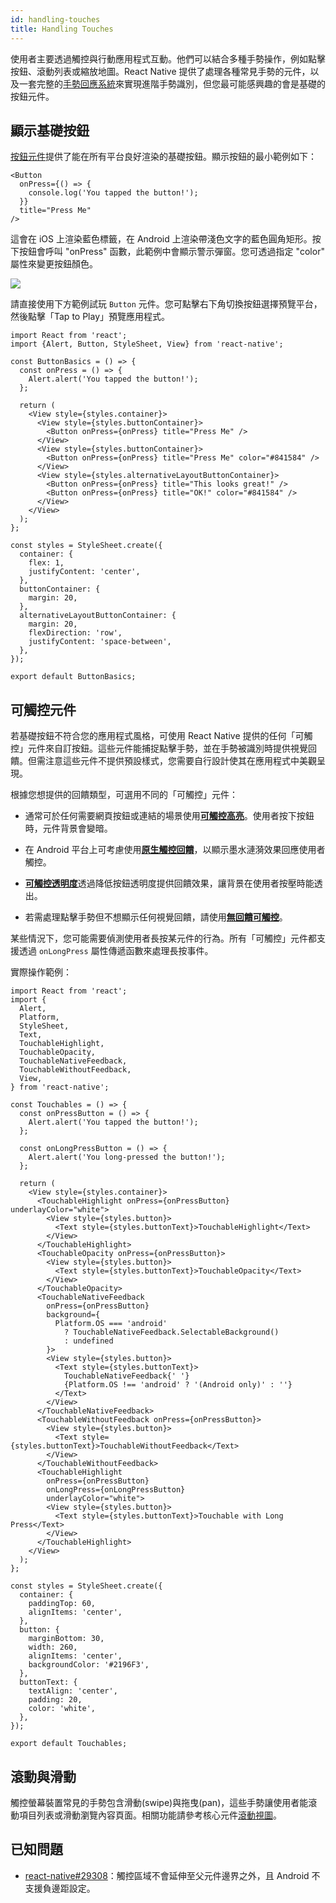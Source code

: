 ```yaml
---
id: handling-touches
title: Handling Touches
---
```


使用者主要透過觸控與行動應用程式互動。他們可以結合多種手勢操作，例如點擊按鈕、滾動列表或縮放地圖。React Native 提供了處理各種常見手勢的元件，以及一套完整的[手勢回應系統](gesture-responder-system.md)來實現進階手勢識別，但您最可能感興趣的會是基礎的按鈕元件。

## 顯示基礎按鈕

[按鈕元件](button.md)提供了能在所有平台良好渲染的基礎按鈕。顯示按鈕的最小範例如下：

```tsx
<Button
  onPress={() => {
    console.log('You tapped the button!');
  }}
  title="Press Me"
/>
```

這會在 iOS 上渲染藍色標籤，在 Android 上渲染帶淺色文字的藍色圓角矩形。按下按鈕會呼叫 "onPress" 函數，此範例中會顯示警示彈窗。您可透過指定 "color" 屬性來變更按鈕顏色。

![](/docs/assets/Button.png)

請直接使用下方範例試玩 `Button` 元件。您可點擊右下角切換按鈕選擇預覽平台，然後點擊「Tap to Play」預覽應用程式。

```SnackPlayer name=Button%20Basics
import React from 'react';
import {Alert, Button, StyleSheet, View} from 'react-native';

const ButtonBasics = () => {
  const onPress = () => {
    Alert.alert('You tapped the button!');
  };

  return (
    <View style={styles.container}>
      <View style={styles.buttonContainer}>
        <Button onPress={onPress} title="Press Me" />
      </View>
      <View style={styles.buttonContainer}>
        <Button onPress={onPress} title="Press Me" color="#841584" />
      </View>
      <View style={styles.alternativeLayoutButtonContainer}>
        <Button onPress={onPress} title="This looks great!" />
        <Button onPress={onPress} title="OK!" color="#841584" />
      </View>
    </View>
  );
};

const styles = StyleSheet.create({
  container: {
    flex: 1,
    justifyContent: 'center',
  },
  buttonContainer: {
    margin: 20,
  },
  alternativeLayoutButtonContainer: {
    margin: 20,
    flexDirection: 'row',
    justifyContent: 'space-between',
  },
});

export default ButtonBasics;
```

## 可觸控元件

若基礎按鈕不符合您的應用程式風格，可使用 React Native 提供的任何「可觸控」元件來自訂按鈕。這些元件能捕捉點擊手勢，並在手勢被識別時提供視覺回饋。但需注意這些元件不提供預設樣式，您需要自行設計使其在應用程式中美觀呈現。

根據您想提供的回饋類型，可選用不同的「可觸控」元件：

- 通常可於任何需要網頁按鈕或連結的場景使用[**可觸控高亮**](touchablehighlight.md)。使用者按下按鈕時，元件背景會變暗。

- 在 Android 平台上可考慮使用[**原生觸控回饋**](touchablenativefeedback.md)，以顯示墨水漣漪效果回應使用者觸控。

- [**可觸控透明度**](touchableopacity.md)透過降低按鈕透明度提供回饋效果，讓背景在使用者按壓時能透出。

- 若需處理點擊手勢但不想顯示任何視覺回饋，請使用[**無回饋可觸控**](touchablewithoutfeedback.md)。

某些情況下，您可能需要偵測使用者長按某元件的行為。所有「可觸控」元件都支援透過 `onLongPress` 屬性傳遞函數來處理長按事件。

實際操作範例：

```SnackPlayer name=Touchables
import React from 'react';
import {
  Alert,
  Platform,
  StyleSheet,
  Text,
  TouchableHighlight,
  TouchableOpacity,
  TouchableNativeFeedback,
  TouchableWithoutFeedback,
  View,
} from 'react-native';

const Touchables = () => {
  const onPressButton = () => {
    Alert.alert('You tapped the button!');
  };

  const onLongPressButton = () => {
    Alert.alert('You long-pressed the button!');
  };

  return (
    <View style={styles.container}>
      <TouchableHighlight onPress={onPressButton} underlayColor="white">
        <View style={styles.button}>
          <Text style={styles.buttonText}>TouchableHighlight</Text>
        </View>
      </TouchableHighlight>
      <TouchableOpacity onPress={onPressButton}>
        <View style={styles.button}>
          <Text style={styles.buttonText}>TouchableOpacity</Text>
        </View>
      </TouchableOpacity>
      <TouchableNativeFeedback
        onPress={onPressButton}
        background={
          Platform.OS === 'android'
            ? TouchableNativeFeedback.SelectableBackground()
            : undefined
        }>
        <View style={styles.button}>
          <Text style={styles.buttonText}>
            TouchableNativeFeedback{' '}
            {Platform.OS !== 'android' ? '(Android only)' : ''}
          </Text>
        </View>
      </TouchableNativeFeedback>
      <TouchableWithoutFeedback onPress={onPressButton}>
        <View style={styles.button}>
          <Text style={styles.buttonText}>TouchableWithoutFeedback</Text>
        </View>
      </TouchableWithoutFeedback>
      <TouchableHighlight
        onPress={onPressButton}
        onLongPress={onLongPressButton}
        underlayColor="white">
        <View style={styles.button}>
          <Text style={styles.buttonText}>Touchable with Long Press</Text>
        </View>
      </TouchableHighlight>
    </View>
  );
};

const styles = StyleSheet.create({
  container: {
    paddingTop: 60,
    alignItems: 'center',
  },
  button: {
    marginBottom: 30,
    width: 260,
    alignItems: 'center',
    backgroundColor: '#2196F3',
  },
  buttonText: {
    textAlign: 'center',
    padding: 20,
    color: 'white',
  },
});

export default Touchables;
```

## 滾動與滑動

觸控螢幕裝置常見的手勢包含滑動(swipe)與拖曳(pan)，這些手勢讓使用者能滾動項目列表或滑動瀏覽內容頁面。相關功能請參考核心元件[滾動視圖](scrollview.md)。

## 已知問題

- [react-native#29308](https://github.com/facebook/react-native/issues/29308#issuecomment-792864162)：觸控區域不會延伸至父元件邊界之外，且 Android 不支援負邊距設定。